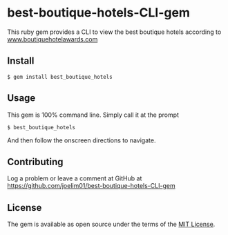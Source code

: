# best-boutique-hotels-CLI-gem

This ruby gem provides a CLI to view the best boutique hotels according to www.boutiquehotelawards.com

## Install

    $ gem install best_boutique_hotels

## Usage

This gem is 100% command line. Simply call it at the prompt

    $ best_boutique_hotels 

And then follow the onscreen directions to navigate.

## Contributing

Log a problem or leave a comment at GitHub at https://github.com/joelim01/best-boutique-hotels-CLI-gem 

## License

The gem is available as open source under the terms of the [MIT License](http://opensource.org/licenses/MIT).
